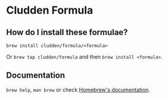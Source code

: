 # Cludden Formula

## How do I install these formulae?

`brew install cludden/formula/<formula>`

Or `brew tap cludden/formula` and then `brew install <formula>`.

## Documentation

`brew help`, `man brew` or check [Homebrew's documentation](https://docs.brew.sh).
